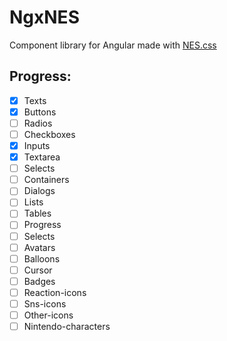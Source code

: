 # NgxNES

Component library for Angular made with [NES.css](https://nostalgic-css.github.io/NES.css/)

## Progress:

- [x] Texts
- [x] Buttons
- [ ] Radios
- [ ] Checkboxes
- [x] Inputs
- [x] Textarea
- [ ] Selects
- [ ] Containers
- [ ] Dialogs
- [ ] Lists
- [ ] Tables
- [ ] Progress
- [ ] Selects
- [ ] Avatars
- [ ] Balloons
- [ ] Cursor
- [ ] Badges
- [ ] Reaction-icons
- [ ] Sns-icons
- [ ] Other-icons
- [ ] Nintendo-characters
